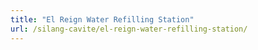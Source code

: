 ```yaml
---
title: "El Reign Water Refilling Station"
url: /silang-cavite/el-reign-water-refilling-station/
---
```

